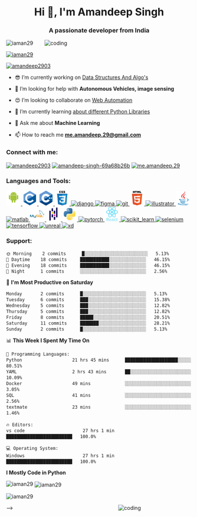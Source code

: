 <h1 align="center">Hi 👋, I'm Amandeep Singh</h1>
<h3 align="center">A passionate developer from India</h3>

<img align="right" alt="coding" width="400" src="https://media.tenor.com/azZCJ2YpsGgAAAAi/programming.gif">
<p align="left"> <img src="https://komarev.com/ghpvc/?username=iaman29&label=Profile%20views&color=0e75b6&style=flat" alt="iaman29" /> </p>

<p align="left"> <a href="https://github.com/ryo-ma/github-profile-trophy"><img src="https://github-profile-trophy.vercel.app/?username=iaman29" alt="iaman29" /></a> </p>

<p align="left"> <a href="https://twitter.com/amandeep2903" target="blank"><img src="https://img.shields.io/twitter/follow/amandeep2903?logo=twitter&style=for-the-badge" alt="amandeep2903" /></a> </p>

- 😎 I’m currently working on [Data Structures And Algo's](https://github.com/iaman29/DSA)

- 🤝 I’m looking for help with **Autonomous Vehicles, image sensing**

- 😍 I’m looking to collaborate on [Web Automation](https://github.com/iaman29/WEB_AUTOMATION)

- 👀 I’m currently learning [about different Python Libraries](https://github.com/iaman29?tab=repositories)

- 🥳 Ask me about **Machine Learning**

- 📫 How to reach me **me.amandeep.29@gmail.com**

<h3 align="left">Connect with me:</h3>
<p align="left">
<a href="https://twitter.com/amandeep2903" target="blank"><img align="center" src="https://raw.githubusercontent.com/rahuldkjain/github-profile-readme-generator/master/src/images/icons/Social/twitter.svg" alt="amandeep2903" height="30" width="40" /></a>
<a href="https://linkedin.com/in/amandeep-singh-69a68b26b" target="blank"><img align="center" src="https://raw.githubusercontent.com/rahuldkjain/github-profile-readme-generator/master/src/images/icons/Social/linked-in-alt.svg" alt="amandeep-singh-69a68b26b" height="30" width="40" /></a>
<a href="https://instagram.com/me.amandeep.29" target="blank"><img align="center" src="https://raw.githubusercontent.com/rahuldkjain/github-profile-readme-generator/master/src/images/icons/Social/instagram.svg" alt="me.amandeep.29" height="30" width="40" /></a>
</p>

<h3 align="left">Languages and Tools:</h3>
<p align="left"> <a href="https://developer.android.com" target="_blank" rel="noreferrer"> <img src="https://raw.githubusercontent.com/devicons/devicon/master/icons/android/android-original-wordmark.svg" alt="android" width="40" height="40"/> </a> <a href="https://www.cprogramming.com/" target="_blank" rel="noreferrer"> <img src="https://raw.githubusercontent.com/devicons/devicon/master/icons/c/c-original.svg" alt="c" width="40" height="40"/> </a> <a href="https://www.w3schools.com/cpp/" target="_blank" rel="noreferrer"> <img src="https://raw.githubusercontent.com/devicons/devicon/master/icons/cplusplus/cplusplus-original.svg" alt="cplusplus" width="40" height="40"/> </a> <a href="https://www.w3schools.com/css/" target="_blank" rel="noreferrer"> <img src="https://raw.githubusercontent.com/devicons/devicon/master/icons/css3/css3-original-wordmark.svg" alt="css3" width="40" height="40"/> </a> <a href="https://www.djangoproject.com/" target="_blank" rel="noreferrer"> <img src="https://cdn.worldvectorlogo.com/logos/django.svg" alt="django" width="40" height="40"/> </a> <a href="https://www.figma.com/" target="_blank" rel="noreferrer"> <img src="https://www.vectorlogo.zone/logos/figma/figma-icon.svg" alt="figma" width="40" height="40"/> </a> <a href="https://git-scm.com/" target="_blank" rel="noreferrer"> <img src="https://www.vectorlogo.zone/logos/git-scm/git-scm-icon.svg" alt="git" width="40" height="40"/> </a> <a href="https://www.w3.org/html/" target="_blank" rel="noreferrer"> <img src="https://raw.githubusercontent.com/devicons/devicon/master/icons/html5/html5-original-wordmark.svg" alt="html5" width="40" height="40"/> </a> <a href="https://www.adobe.com/in/products/illustrator.html" target="_blank" rel="noreferrer"> <img src="https://www.vectorlogo.zone/logos/adobe_illustrator/adobe_illustrator-icon.svg" alt="illustrator" width="40" height="40"/> </a> <a href="https://www.java.com" target="_blank" rel="noreferrer"> <img src="https://raw.githubusercontent.com/devicons/devicon/master/icons/java/java-original.svg" alt="java" width="40" height="40"/> </a> <a href="https://www.mathworks.com/" target="_blank" rel="noreferrer"> <img src="https://upload.wikimedia.org/wikipedia/commons/2/21/Matlab_Logo.png" alt="matlab" width="40" height="40"/> </a> <a href="https://www.mysql.com/" target="_blank" rel="noreferrer"> <img src="https://raw.githubusercontent.com/devicons/devicon/master/icons/mysql/mysql-original-wordmark.svg" alt="mysql" width="40" height="40"/> </a> <a href="https://pandas.pydata.org/" target="_blank" rel="noreferrer"> <img src="https://raw.githubusercontent.com/devicons/devicon/2ae2a900d2f041da66e950e4d48052658d850630/icons/pandas/pandas-original.svg" alt="pandas" width="40" height="40"/> </a> <a href="https://www.python.org" target="_blank" rel="noreferrer"> <img src="https://raw.githubusercontent.com/devicons/devicon/master/icons/python/python-original.svg" alt="python" width="40" height="40"/> </a> <a href="https://pytorch.org/" target="_blank" rel="noreferrer"> <img src="https://www.vectorlogo.zone/logos/pytorch/pytorch-icon.svg" alt="pytorch" width="40" height="40"/> </a> <a href="https://reactjs.org/" target="_blank" rel="noreferrer"> <img src="https://raw.githubusercontent.com/devicons/devicon/master/icons/react/react-original-wordmark.svg" alt="react" width="40" height="40"/> </a> <a href="https://scikit-learn.org/" target="_blank" rel="noreferrer"> <img src="https://upload.wikimedia.org/wikipedia/commons/0/05/Scikit_learn_logo_small.svg" alt="scikit_learn" width="40" height="40"/> </a> <a href="https://www.selenium.dev" target="_blank" rel="noreferrer"> <img src="https://raw.githubusercontent.com/detain/svg-logos/780f25886640cef088af994181646db2f6b1a3f8/svg/selenium-logo.svg" alt="selenium" width="40" height="40"/> </a> <a href="https://www.tensorflow.org" target="_blank" rel="noreferrer"> <img src="https://www.vectorlogo.zone/logos/tensorflow/tensorflow-icon.svg" alt="tensorflow" width="40" height="40"/> </a> <a href="https://unrealengine.com/" target="_blank" rel="noreferrer"> <img src="https://raw.githubusercontent.com/kenangundogan/fontisto/036b7eca71aab1bef8e6a0518f7329f13ed62f6b/icons/svg/brand/unreal-engine.svg" alt="unreal" width="40" height="40"/> </a> <a href="https://www.adobe.com/products/xd.html" target="_blank" rel="noreferrer"> <img src="https://cdn.worldvectorlogo.com/logos/adobe-xd.svg" alt="xd" width="40" height="40"/> </a> </p>

<h3 align="left">Support:</h3>

```text
🌞 Morning    2 commits      █░░░░░░░░░░░░░░░░░░░░░░░░   5.13% 
🌆 Daytime    18 commits     ███████████░░░░░░░░░░░░░░   46.15% 
🌃 Evening    18 commits     ███████████░░░░░░░░░░░░░░   46.15% 
🌙 Night      1 commits      ░░░░░░░░░░░░░░░░░░░░░░░░░   2.56%

```
📅 **I'm Most Productive on Saturday** 

```text
Monday       2 commits      █░░░░░░░░░░░░░░░░░░░░░░░░   5.13% 
Tuesday      6 commits      ███░░░░░░░░░░░░░░░░░░░░░░   15.38% 
Wednesday    5 commits      ███░░░░░░░░░░░░░░░░░░░░░░   12.82% 
Thursday     5 commits      ███░░░░░░░░░░░░░░░░░░░░░░   12.82% 
Friday       8 commits      █████░░░░░░░░░░░░░░░░░░░░   20.51% 
Saturday     11 commits     ███████░░░░░░░░░░░░░░░░░░   28.21% 
Sunday       2 commits      █░░░░░░░░░░░░░░░░░░░░░░░░   5.13%

```


📊 **This Week I Spent My Time On** 

```text
💬 Programming Languages: 
Python                   21 hrs 45 mins      ████████████████████░░░░░   80.51% 
YAML                     2 hrs 43 mins       ██░░░░░░░░░░░░░░░░░░░░░░░   10.09% 
Docker                   49 mins             ░░░░░░░░░░░░░░░░░░░░░░░░░   3.05% 
SQL                      41 mins             ░░░░░░░░░░░░░░░░░░░░░░░░░   2.56% 
textmate                 23 mins             ░░░░░░░░░░░░░░░░░░░░░░░░░   1.46%

🔥 Editors: 
vs code                      27 hrs 1 min        █████████████████████████   100.0%

💻 Operating System: 
Windows                      27 hrs 1 min        █████████████████████████   100.0%

```

**I Mostly Code in Python** 
<!-- 
```text
Python                   4 repos             ██████████░░░░░░░░░░░░░░░   40.0% 
HTML                     3 repos             ███████░░░░░░░░░░░░░░░░░░   30.0% 
Shell                    2 repos             █████░░░░░░░░░░░░░░░░░░░░   20.0% 
CSS                      1 repo              ██░░░░░░░░░░░░░░░░░░░░░░░   10.0%

<!-- <p><a href="https://www.buymeacoffee.com/iaman29"> <img align="left" src="https://cdn.buymeacoffee.com/buttons/v2/default-yellow.png" height="50" width="210" alt="iaman29" /></a></p><br><br> -->

<p><img align="left" src="https://github-readme-stats.vercel.app/api/top-langs?username=iaman29&show_icons=true&locale=en&layout=compact" alt="iaman29" /></p>

<p>&nbsp;<img align="center" src="https://github-readme-stats.vercel.app/api?username=iaman29&show_icons=true&locale=en" alt="iaman29" /></p>

<p><img align="center" src="https://github-readme-streak-stats.herokuapp.com/?user=iaman29&" alt="iaman29" /></p>

<img align="right" alt="coding" width="200" src="https://c.tenor.com/PQc4WMULi28AAAAC/slothilda-sloth.gif">
 -->
